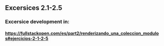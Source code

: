 ## Excersices 2.1-2.5

### Excersice development in:

#### https://fullstackopen.com/es/part2/renderizando_una_coleccion_modulos#ejercicios-2-1-2-5
